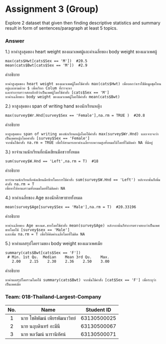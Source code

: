 # Assignment 3 (Group)
Explore 2 dataset that given then finding descriptive statistics and summary result in form of sentences/paragraph at least 5 topics.

### Answer

1.) หาค่าสูงสุดของ heart weight ของแมวเพศผู้และค่าเฉลี่ยของ body weight ของแมวเพศผู้
```{R}
max(cats$Hwt[cats$Sex == 'M'])  #20.5
mean(cats$Bwt[cats$Sex == 'M'])  #2.9
```
คำอธิบาย
```{R}
หาค่าสูงสุดของ heart weight ของแมวเพศผู้โดยใช้คำสั่ง max(cats$Hwt) เพื่อบอกว่าเราใช้ข้อมูลชุดไหนอยู่และตามด้วย $ เพื่อเรียก Colum ที่เราจะหา
และทำการตรวจสอบอีกทีว่าเป็นเพศผู้โดยใช้คำสั่ง [cats$Sex == 'M']
หาค่าเฉลี่ยของ body weight ของแมวเพศผู้โดยใช้คำสั่ง mean(cats$Bwt)
```

2.) หาสูงสุดของ span of writing hand ของนักเรียนหญิง
```{R}
max(survey$Wr.Hnd[survey$Sex == 'Female'],na.rm = TRUE )  #20.8
```
คำอธิบาย
```{R}
หาสูงสุดของ span of writing ของนักเรียนหญิงโดยใช้คำสั่ง max(survey$Wr.Hnd) และเจาะจงว่าเป็นเพศหญิงโดยคำสั่ง [survey$Sex == 'Female']
จากนั้นใช้คำสั่ง na.rm = TRUE เพื่อให้สามารถหาค่าเฉลี่ยจากความสูงทั้งหมดได้โดยที่ไม่ติดค่า NA ที่มีอยู่
```

3.) หาจำนวนนักเรียนที่ถนัดเขียนมือขวาทั้งหมด
```{R}
sum(survey$W.Hnd == 'Left',na.rm = T)  #18
```
คำอธิบาย
```{R}
หาจำนวนนักเรียนที่ถนัดเขียนมือซ้ายโดยการใช้คำสั่ง sum(survey$W.Hnd == 'Left') หลังจากนั้นก็เพิ่มคำสั่ง na.rm = T
เพื่อหาให้หาผลรวมทั้งหมดโดยที่ไม่ติดค่า NA
```

4.) หาค่าเฉลี่ยของ Age ของนักศึกษาชายทั้งหมด
```{R}
mean(survey$Age[survey$Sex == 'Male'],na.rm = T)  #20.33196
```
คำอธิบาย
```{R}
หาค่าเฉลี่ยของ Age ของนศ.ชายโดยใช้คำสั่ง mean(survey$Age) หลังจากนั้นก็ทำการตรวจสอบว่าเป็นเพศชายโดยใช้ [survey$sex == 'Male']
และเพิ่ม na.rm = T เพื่อให้คิดค่าเฉลี่ยโดยที่ไม่ติด NA
```

5.) หาค่าผลสรุปโดยรวมของ body weight ของแมวเพศเมีย
```{R}
summary(cats$Bwt[cats$Sex == 'F'])
 # Min. 1st Qu.  Median    Mean 3rd Qu.    Max. 
   2.00    2.15    2.30    2.36    2.50    3.00 
```
คำอธิบาย
```{R}
หาค่าผลสรุปโดยรวมโดยใช้ summary(cats$Bwt) จากนั้นใช้คำสั่ง [cat$Sex == 'F'] เพื่อระบุว่าเป็นเพศเมีย
```

### Team: 018-Thailand-Largest-Company
| No. | Name              | Student ID   |
|:---:|-------------------|--------------|
|  1  | นาย โชติพัฒน์ เพียรพัฒนาวิทย์    | 63130500025  |
|  2  | นาย นฤบดินทร์ อะมีนี   | 63130500067  |
|  3  | นาย พลวัฒน์ นารานิทัศน์   | 63130500071 |
